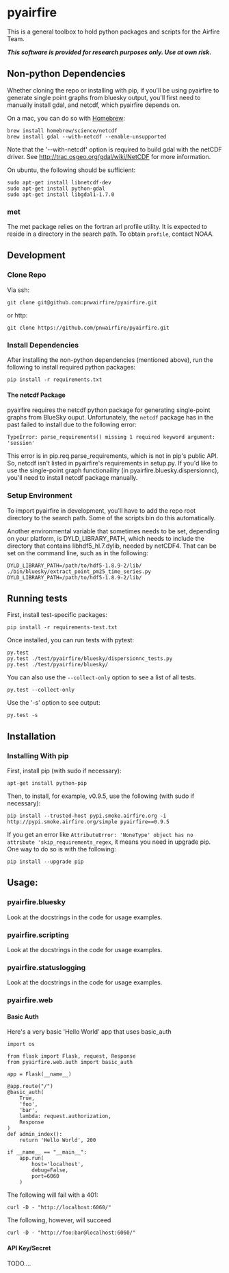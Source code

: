 # pyairfire

This is a general toolbox to hold python packages and scripts for the Airfire
Team.

***This software is provided for research purposes only. Use at own risk.***

## Non-python Dependencies

Whether cloning the repo or installing with pip, if you'll be using pyairfire
to generate single point graphs from bluesky output, you'll first need to
manually install gdal, and netcdf, which pyairfire depends on.

On a mac, you can do so with [Homebrew](http://brew.sh/):

    brew install homebrew/science/netcdf
    brew install gdal --with-netcdf --enable-unsupported

Note that the '--with-netcdf' option is required to build gdal with the
netCDF driver. See http://trac.osgeo.org/gdal/wiki/NetCDF for more information.

On ubuntu, the following should be sufficient:

    sudo apt-get install libnetcdf-dev
    sudo apt-get install python-gdal
    sudo apt-get install libgdal1-1.7.0


### met

The met package relies on the fortran arl profile utility. It is
expected to reside in a directory in the search path. To obtain `profile`,
contact NOAA.

## Development

### Clone Repo

Via ssh:

    git clone git@github.com:pnwairfire/pyairfire.git

or http:

    git clone https://github.com/pnwairfire/pyairfire.git

### Install Dependencies

After installing the non-python dependencies (mentioned above), run the
following to install required python packages:

    pip install -r requirements.txt

#### The netcdf Package

pyairfire requires the netcdf python package for generating single-point
graphs from BlueSky ouput.  Unfortunately, the ```netcdf``` package has in
the past failed to install due to the following error:

    TypeError: parse_requirements() missing 1 required keyword argument: 'session'

This error is in pip.req.parse_requirements, which is not in pip's public
API.  So, netcdf isn't listed in pyairfire's requirements in setup.py.
If you'd like to use the single-point graph functionaility (in
pyairfire.bluesky.dispersionnc), you'll need to install netcdf package
manually.

### Setup Environment

To import pyairfire in development, you'll have to add the repo root directory
to the search path. Some of the scripts bin do this automatically.

Another environmental variable that sometimes needs to be set, depending
on your platform, is DYLD_LIBRARY_PATH, which needs to include the directory
that contains libhdf5_hl.7.dylib, needed by netCDF4.  That can be set on
the command line, such as in the following:

    DYLD_LIBRARY_PATH=/path/to/hdf5-1.8.9-2/lib/ ./bin/bluesky/extract_point_pm25_time_series.py
    DYLD_LIBRARY_PATH=/path/to/hdf5-1.8.9-2/lib/

## Running tests

First, install test-specific packages:

    pip install -r requirements-test.txt

Once installed, you can run tests with pytest:

    py.test
    py.test ./test/pyairfire/bluesky/dispersionnc_tests.py
    py.test ./test/pyairfire/bluesky/

You can also use the ```--collect-only``` option to see a list of all tests.

    py.test --collect-only

Use the '-s' option to see output:

    py.test -s

## Installation

### Installing With pip

First, install pip (with sudo if necessary):

    apt-get install python-pip

Then, to install, for example, v0.9.5, use the following (with sudo if
necessary):

    pip install --trusted-host pypi.smoke.airfire.org -i http://pypi.smoke.airfire.org/simple pyairfire==0.9.5

If you get an error like    ```AttributeError: 'NoneType' object has no attribute 'skip_requirements_regex```, it means you need in upgrade pip.  One way to do so is with the following:

    pip install --upgrade pip

## Usage:

### pyairfire.bluesky

Look at the docstrings in the code for usage examples.

### pyairfire.scripting

Look at the docstrings in the code for usage examples.

### pyairfire.statuslogging

Look at the docstrings in the code for usage examples.

### pyairfire.web

#### Basic Auth

Here's a very basic 'Hello World' app that uses basic_auth

    import os

    from flask import Flask, request, Response
    from pyairfire.web.auth import basic_auth

    app = Flask(__name__)

    @app.route("/")
    @basic_auth(
        True,
        'foo',
        'bar',
        lambda: request.authorization,
        Response
    )
    def admin_index():
        return 'Hello World', 200

    if __name__ == "__main__":
        app.run(
            host='localhost',
            debug=False,
            port=6060
        )

The following will fail with a 401:

    curl -D - "http://localhost:6060/"

The following, however, will succeed

    curl -D - "http://foo:bar@localhost:6060/"

#### API Key/Secret

TODO....
